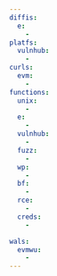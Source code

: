 ```yaml
---
diffis:
  e:
    -
platfs:
  vulnhub:
    -
curls:
  evm:
    -
functions:
  unix:
    -
  e:
    -
  vulnhub:
    -
  fuzz:
    -
  wp:
    -
  bf:
    -
  rce:
    -
  creds:
    -

wals:
  evmwu:
    -
---
```

